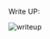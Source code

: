 Write UP:

![writeup](https://user-images.githubusercontent.com/53899365/102468771-f758a600-4077-11eb-906b-412bbab54409.jpeg)

